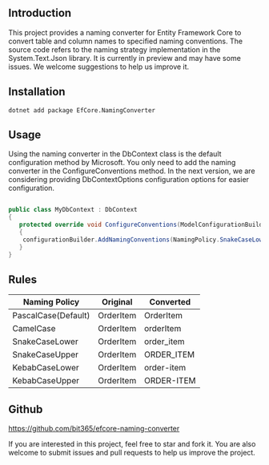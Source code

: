 ﻿## Introduction

This project provides a naming converter for Entity Framework Core to convert table and column names to specified naming conventions. The source code refers to the naming strategy implementation in the System.Text.Json library. It is currently in preview and may have some issues. We welcome suggestions to help us improve it.

## Installation

```shell
dotnet add package EfCore.NamingConverter
```
## Usage

Using the naming converter in the DbContext class is the default configuration method by Microsoft. You only need to add the naming converter in the ConfigureConventions method. In the next version, we are considering providing DbContextOptions configuration options for easier configuration.
```csharp

public class MyDbContext : DbContext
{
   protected override void ConfigureConventions(ModelConfigurationBuilder configurationBuilder)
   {
   	configurationBuilder.AddNamingConventions(NamingPolicy.SnakeCaseLower);
   }
}
```

## Rules

| Naming Policy  | Original | Converted |
|----------------|--------------|--------------|
| PascalCase(Default)     | OrderItem  | OrderItem  |
| CamelCase      | OrderItem  | orderItem  |
| SnakeCaseLower | OrderItem  | order_item |
| SnakeCaseUpper | OrderItem  | ORDER_ITEM |
| KebabCaseLower | OrderItem  | order-item |
| KebabCaseUpper | OrderItem  | ORDER-ITEM |

## Github

https://github.com/bit365/efcore-naming-converter

If you are interested in this project, feel free to star and fork it. You are also welcome to submit issues and pull requests to help us improve the project.
